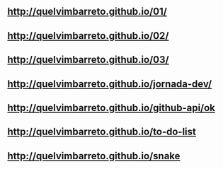 ## <http://quelvimbarreto.github.io/01/>

## <http://quelvimbarreto.github.io/02/>

## <http://quelvimbarreto.github.io/03/>

## <http://quelvimbarreto.github.io/jornada-dev/>

## <http://quelvimbarreto.github.io/github-api/ok>

## <http://quelvimbarreto.github.io/to-do-list>

## <http://quelvimbarreto.github.io/snake>
